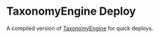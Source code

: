 # TaxonomyEngine Deploy

A compiled version of [TaxonomyEngine](https://github.com/j-norwood-young/taxonomy) for quick deploys.